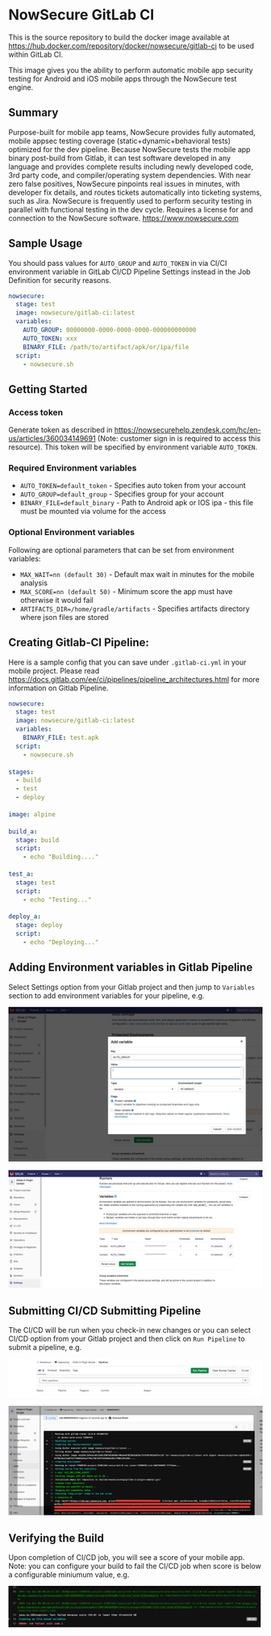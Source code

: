 # NowSecure GitLab CI

This is the source repository to build the docker image available at https://hub.docker.com/repository/docker/nowsecure/gitlab-ci to be used within GitLab CI. 

This image gives you the ability to perform automatic mobile app security testing for Android and iOS mobile apps through the NowSecure test engine.

## Summary

Purpose-built for mobile app teams, NowSecure provides fully automated, mobile appsec testing coverage (static+dynamic+behavioral tests) optimized for the dev pipeline. Because NowSecure tests the mobile app binary post-build from Gitlab, it can test software developed in any language and provides complete results including newly developed code, 3rd party code, and compiler/operating system dependencies. With near zero false positives, NowSecure pinpoints real issues in minutes, with developer fix details, and routes tickets automatically into ticketing systems, such as Jira. NowSecure is frequently used to perform security testing in parallel with functional testing in the dev cycle. Requires a license for and connection to the NowSecure software.
 https://www.nowsecure.com

## Sample Usage

You should pass values for `AUTO_GROUP` and `AUTO_TOKEN` in via CI/CI environment variable in GitLab CI/CD Pipeline Settings instead in the Job Definition for security reasons.

```yaml
nowsecure:
  stage: test
  image: nowsecure/gitlab-ci:latest
  variables:
    AUTO_GROUP: 00000000-0000-0000-0000-000000000000
    AUTO_TOKEN: xxx
    BINARY_FILE: /path/to/artifact/apk/or/ipa/file
  script:
    - nowsecure.sh
```


## Getting Started

### Access token
Generate token as described in https://nowsecurehelp.zendesk.com/hc/en-us/articles/360034149691 (Note: customer sign in is required to access this resource). This token will be specified by environment variable `AUTO_TOKEN`.

### Required Environment variables

- `AUTO_TOKEN=default_token` - Specifies auto token from your account
- `AUTO_GROUP=default_group` - Specifies group for your account
- `BINARY_FILE=default_binary` - Path to Android apk or IOS ipa - this file must be mounted via volume for the access

### Optional Environment variables

Following are optional parameters that can be set from environment variables:

- `MAX_WAIT=nn (default 30)` - Default max wait in minutes for the mobile analysis
- `MAX_SCORE=nn (default 50)` - Minimum score the app must have otherwise it would fail
- `ARTIFACTS_DIR=/home/gradle/artifacts` - Specifies artifacts directory where json files are stored


## Creating Gitlab-CI Pipeline:
Here is a sample config that you can save under `.gitlab-ci.yml` in your mobile project. Please read https://docs.gitlab.com/ee/ci/pipelines/pipeline_architectures.html for more information on Gitlab Pipeline.
```yaml
nowsecure:
  stage: test
  image: nowsecure/gitlab-ci:latest
  variables:
    BINARY_FILE: test.apk
  script:
    - nowsecure.sh

stages:
  - build
  - test
  - deploy

image: alpine

build_a:
  stage: build
  script:
    - echo "Building...."

test_a:
  stage: test
  script:
    - echo "Testing..."

deploy_a:
  stage: deploy
  script:
    - echo "Deploying..."
```

## Adding Environment variables in Gitlab Pipeline
Select Settings option from your Gitlab project and then jump to `Variables` section to add environment variables for your pipeline, e.g.

![Gitlab Environment Add Variable](/images/gitlab_1.png)

![Gitlab Environment Variables](/images/gitlab_2.png)


## Submitting CI/CD Submitting Pipeline
The CI/CD will be run when you check-in new changes or you can select CI/CD option from your Gitlab project and then click on `Run Pipeline` to submit a pipeline, e.g. 

![Submit Pipeline](/images/gitlab_3.png)

![View Pipeline](/images/gitlab_4.png)

## Verifying the Build
Upon completion of CI/CD job, you will see a score of your mobile app. Note: you can configure your build to fail the CI/CD job when score is below a configurable miniumum value, e.g.

![View Score](/images/gitlab_5.png)
